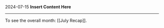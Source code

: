 2024-07-15
__Insert Content Here__
_______________________
To see the overall month: [[July Recap]].